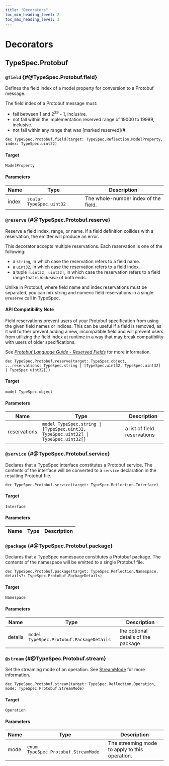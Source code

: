 ```yaml
---
title: "Decorators"
toc_min_heading_level: 2
toc_max_heading_level: 3
---
```


# Decorators

## TypeSpec.Protobuf

### `@field` {#@TypeSpec.Protobuf.field}

Defines the field index of a model property for conversion to a Protobuf
message.

The field index of a Protobuf message must:

- fall between 1 and 2<sup>29</sup> - 1, inclusive.
- not fall within the implementation reserved range of 19000 to 19999, inclusive.
- not fall within any range that was [marked reserved](#

```typespec
dec TypeSpec.Protobuf.field(target: TypeSpec.Reflection.ModelProperty, index: TypeSpec.uint32)
```

#### Target

`ModelProperty`

#### Parameters

| Name  | Type                     | Description                          |
| ----- | ------------------------ | ------------------------------------ |
| index | `scalar TypeSpec.uint32` | The whole-number index of the field. |

### `@reserve` {#@TypeSpec.Protobuf.reserve}

Reserve a field index, range, or name. If a field definition collides with a reservation, the emitter will produce
an error.

This decorator accepts multiple reservations. Each reservation is one of the following:

- a `string`, in which case the reservation refers to a field name.
- a `uint32`, in which case the reservation refers to a field index.
- a tuple `[uint32, uint32]`, in which case the reservation refers to a field range that is _inclusive_ of both ends.

Unlike in Protobuf, where field name and index reservations must be separated, you can mix string and numeric field
reservations in a single `@reserve` call in TypeSpec.

#### API Compatibility Note

Field reservations prevent users of your Protobuf specification from using the given field names or indices. This can
be useful if a field is removed, as it will further prevent adding a new, incompatible field and will prevent users
from utilizing the field index at runtime in a way that may break compatibility with users of older specifications.

See _[Protobuf Language Guide - Reserved Fields](https://protobuf.dev/programming-guides/proto3/#reserved)_ for more
information.

```typespec
dec TypeSpec.Protobuf.reserve(target: TypeSpec.object, ...reservations: TypeSpec.string | [TypeSpec.uint32, TypeSpec.uint32] | TypeSpec.uint32[])
```

#### Target

`model TypeSpec.object`

#### Parameters

| Name         | Type                                                                               | Description                  |
| ------------ | ---------------------------------------------------------------------------------- | ---------------------------- |
| reservations | `model TypeSpec.string \| [TypeSpec.uint32, TypeSpec.uint32] \| TypeSpec.uint32[]` | a list of field reservations |

### `@service` {#@TypeSpec.Protobuf.service}

Declares that a TypeSpec interface constitutes a Protobuf service. The contents of the interface will be converted to
a `service` declaration in the resulting Protobuf file.

```typespec
dec TypeSpec.Protobuf.service(target: TypeSpec.Reflection.Interface)
```

#### Target

`Interface`

#### Parameters

| Name | Type | Description |
| ---- | ---- | ----------- |

### `@package` {#@TypeSpec.Protobuf.package}

Declares that a TypeSpec namespace constitutes a Protobuf package. The contents of the namespace will be emitted to a
single Protobuf file.

```typespec
dec TypeSpec.Protobuf.package(target: TypeSpec.Reflection.Namespace, details?: TypeSpec.Protobuf.PackageDetails)
```

#### Target

`Namespace`

#### Parameters

| Name    | Type                                     | Description                         |
| ------- | ---------------------------------------- | ----------------------------------- |
| details | `model TypeSpec.Protobuf.PackageDetails` | the optional details of the package |

### `@stream` {#@TypeSpec.Protobuf.stream}

Set the streaming mode of an operation. See [StreamMode](#TODO) for more information.

```typespec
dec TypeSpec.Protobuf.stream(target: TypeSpec.Reflection.Operation, mode: TypeSpec.Protobuf.StreamMode)
```

#### Target

`Operation`

#### Parameters

| Name | Type                                | Description                                    |
| ---- | ----------------------------------- | ---------------------------------------------- |
| mode | `enum TypeSpec.Protobuf.StreamMode` | The streaming mode to apply to this operation. |
